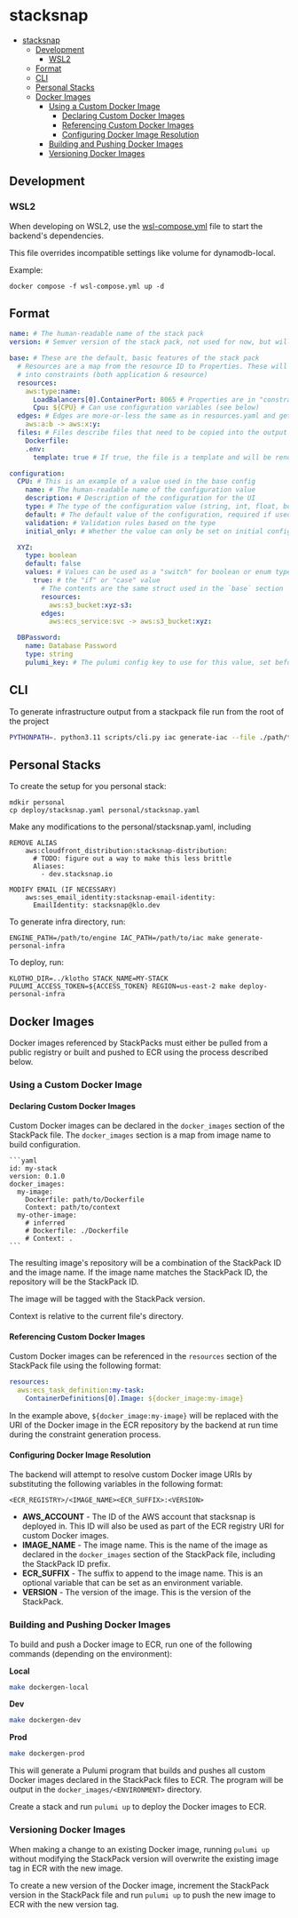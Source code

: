 # stacksnap

<!-- TOC -->
* [stacksnap](#stacksnap)
  * [Development](#development)
    * [WSL2](#wsl2)
  * [Format](#format)
  * [CLI](#cli)
  * [Personal Stacks](#personal-stacks)
  * [Docker Images](#docker-images)
    * [Using a Custom Docker Image](#using-a-custom-docker-image)
      * [Declaring Custom Docker Images](#declaring-custom-docker-images)
      * [Referencing Custom Docker Images](#referencing-custom-docker-images)
      * [Configuring Docker Image Resolution](#configuring-docker-image-resolution)
    * [Building and Pushing Docker Images](#building-and-pushing-docker-images)
    * [Versioning Docker Images](#versioning-docker-images)
<!-- TOC -->


## Development

### WSL2
When developing on WSL2, use the [wsl-compose.yml](./wsl-compose.yml) file to start the backend's dependencies.

This file overrides incompatible settings like volume for dynamodb-local.

Example:

```shell
docker compose -f wsl-compose.yml up -d
```


## Format

```yaml
name: # The human-readable name of the stack pack
version: # Semver version of the stack pack, not used for now, but will be used in the future

base: # These are the default, basic features of the stack pack
  # Resources are a map from the resource ID to Properties. These will get converted
  # into constraints (both application & resource)
  resources:
    aws:type:name:
      LoadBalancers[0].ContainerPort: 8065 # Properties are in "constraint" format, not in template (ie, nested) format
      Cpu: ${CPU} # Can use configuration variables (see below)
  edges: # Edges are more-or-less the same as in resources.yaml and get converted to edge constraints
    aws:a:b -> aws:x:y:
  files: # Files describe files that need to be copied into the output folder.
    Dockerfile:
    .env:
      template: true # If true, the file is a template and will be rendered with the configuration

configuration:
  CPU: # This is an example of a value used in the base config
    name: # The human-readable name of the configuration value
    description: # Description of the configuration for the UI
    type: # The type of the configuration value (string, int, float, boolean, enum)
    default: # The default value of the configuration, required if used in the `base` section
    validation: # Validation rules based on the type
    initial_only: # Whether the value can only be set on initial configuration

  XYZ:
    type: boolean
    default: false
    values: # Values can be used as a "switch" for boolean or enum types
      true: # the "if" or "case" value
        # The contents are the same struct used in the `base` section
        resources:
          aws:s3_bucket:xyz-s3:
        edges:
          aws:ecs_service:svc -> aws:s3_bucket:xyz:

  DBPassword:
    name: Database Password
    type: string
    pulumi_key: # The pulumi config key to use for this value, set before the 'pulumi up'
```


## CLI

To generate infrastructure output from a stackpack file run from the root of the project
```sh
PYTHONPATH=. python3.11 scripts/cli.py iac generate-iac --file ./path/to/file.yaml --config ./path/to/config.json --project-name sample-project --output-dir output
```


## Personal Stacks

To create the setup for you personal stack:
```
mdkir personal
cp deploy/stacksnap.yaml personal/stacksnap.yaml
```

Make any modifications to the personal/stacksnap.yaml, including
```
REMOVE ALIAS
    aws:cloudfront_distribution:stacksnap-distribution:
      # TODO: figure out a way to make this less brittle
      Aliases:
        - dev.stacksnap.io

MODIFY EMAIL (IF NECESSARY)
    aws:ses_email_identity:stacksnap-email-identity:
      EmailIdentity: stacksnap@klo.dev
```

To generate infra directory, run:
```
ENGINE_PATH=/path/to/engine IAC_PATH=/path/to/iac make generate-personal-infra
```

To deploy, run:
```
KLOTHO_DIR=../klotho STACK_NAME=MY-STACK PULUMI_ACCESS_TOKEN=${ACCESS_TOKEN} REGION=us-east-2 make deploy-personal-infra
```

## Docker Images

Docker images referenced by StackPacks must either be pulled from a public registry or built
and pushed to ECR using the process described below.

### Using a Custom Docker Image


#### Declaring Custom Docker Images
Custom Docker images can be declared in the `docker_images` section of the StackPack file.
The `docker_images` section is a map from image name to build configuration.
    
    ```yaml
    id: my-stack
    version: 0.1.0
    docker_images:
      my-image:
        Dockerfile: path/to/Dockerfile
        Context: path/to/context  
      my-other-image:
        # inferred
        # Dockerfile: ./Dockerfile
        # Context: .
    ```

The resulting image's repository will be a combination of the StackPack ID and the image name.
If the image name matches the StackPack ID, the repository will be the StackPack ID.

The image will be tagged with the StackPack version.

Context is relative to the current file's directory.

#### Referencing Custom Docker Images
Custom Docker images can be referenced in the `resources` section of the StackPack file using the following format:

```yaml
resources:
  aws:ecs_task_definition:my-task:
    ContainerDefinitions[0].Image: ${docker_image:my-image}
```

In the example above, `${docker_image:my-image}` will be replaced with the URI of the Docker image in the ECR repository by the backend at run time during the constraint generation process.

#### Configuring Docker Image Resolution
The backend will attempt to resolve custom Docker image URIs by substituting the following variables in the following format:

`<ECR_REGISTRY>/<IMAGE_NAME><ECR_SUFFIX>:<VERSION>`

- **AWS_ACCOUNT** - The ID of the AWS account that stacksnap is deployed in. This ID will also be used as part of the ECR registry URI for custom Docker images.
- **IMAGE_NAME** - The image name. This is the name of the image as declared in the `docker_images` section of the StackPack file, including the StackPack ID prefix.
- **ECR_SUFFIX** - The suffix to append to the image name. This is an optional variable that can be set as an environment variable.
- **VERSION** - The version of the image. This is the version of the StackPack.


### Building and Pushing Docker Images

To build and push a Docker image to ECR, run one of the following commands (depending on the environment):

**Local**
```sh
make dockergen-local
```

**Dev**
```sh
make dockergen-dev
```

**Prod**
```sh
make dockergen-prod
```

This will generate a Pulumi program that builds and pushes all custom Docker images declared in the StackPack files to ECR.
The program will be output in the `docker_images/<ENVIRONMENT>` directory.

Create a stack and run `pulumi up` to deploy the Docker images to ECR.

### Versioning Docker Images

When making a change to an existing Docker image, running `pulumi up` without modifying the StackPack version will overwrite the existing image tag in ECR with the new image.

To create a new version of the Docker image, increment the StackPack version in the StackPack file and run `pulumi up` to push the new image to ECR with the new version tag.